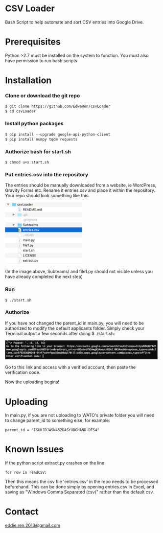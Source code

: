# CSV Loader
Bash Script to help automate and sort CSV entries into Google Drive.

# Prerequisites

Python >2.7 must be installed on the system to function. You must also have permission to run bash scripts

# Installation

### Clone or download the git repo
```
$ git clone https://github.com/EdwaRen/csvLoader
$ cd csvLoader
```

### Install python packages
```
$ pip install --upgrade google-api-python-client
$ pip install numpy tqdm requests
```

### Authorize bash for start.sh
```
$ chmod u+x start.sh
```

### Put entries.csv into the repository

The entries should be manually downloaded from a website, ie WordPress, Gravity Forms etc. Rename it entries.csv and place it within the repository. Your repo should look something like this:

<p align="left">
  <img src="./ReadmeImg/readme0.png" height = "200">
</p>

(In the image above, Subteams/ and file1.py should not visible unless you have already completed the next step)


### Run
```
$ ./start.sh
```

### Authorize

If you have not changed the parent_id in main.py, you will need to be authorized to modify the default applicants folder. Simply check your Terminal output a few seconds after doing $ ./start.sh:

<p align="left">
  <img src="./ReadmeImg/readme2.png" width = "500px">
</p>

Go to this link and access with a verified account, then paste the verification code.

Now the uploading begins!

# Uploading

In main.py, if you are not uploading to WATO's private folder you will need to change parent_id to something else, for example:

```
parent_id = "ISUKJDJASN452DASYUDGHAND-DFS4"
```

# Known Issues

If the python script extract.py crashes on the line
```
for row in readCSV:
```
Then this means the csv file 'entries.csv' in the repo needs to be processed beforehand. This can be done simply by opening entries.csv in Excel, and saving as "Windows Comma Separated (csv)" rather than the default csv.

# Contact

eddie.ren.2013@gmail.com
